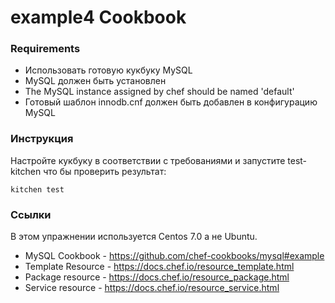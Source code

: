 example4 Cookbook
=================

### Requirements

* Использовать готовую кукбуку MySQL
* MySQL должен быть установлен
* The MySQL instance assigned by chef should be named 'default'
* Готовый шаблон innodb.cnf должен быть добавлен в конфигурацию MySQL

### Инструкция

Настройте кукбуку в соответствии с требованиями и запустите test-kitchen
 что бы проверить результат:
```shell
kitchen test
```

### Ссылки

В этом упражнении используется Centos 7.0 а не Ubuntu.

- MySQL Cookbook - https://github.com/chef-cookbooks/mysql#example
- Template Resource - https://docs.chef.io/resource_template.html
- Package resource - https://docs.chef.io/resource_package.html
- Service resource - https://docs.chef.io/resource_service.html
